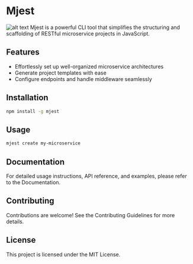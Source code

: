 # Mjest
![alt text](https://github.com/UFSM/mjest/public/logo.png "Mjest")
Mjest is a powerful CLI tool that simplifies the structuring and scaffolding of RESTful microservice projects in JavaScript.

## Features

- Effortlessly set up well-organized microservice architectures
- Generate project templates with ease
- Configure endpoints and handle middleware seamlessly

## Installation

```bash
npm install -g mjest
```

## Usage

```bash
mjest create my-microservice
```
## Documentation

For detailed usage instructions, API reference, and examples, please refer to the Documentation.

## Contributing

Contributions are welcome! See the Contributing Guidelines for more details.

## License

This project is licensed under the MIT License.
